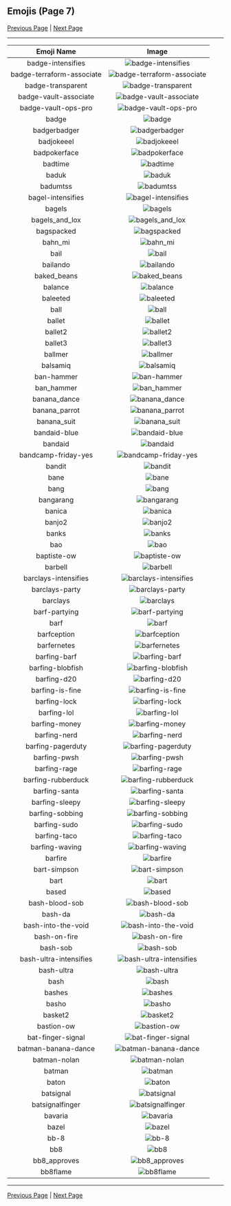 
## Emojis (Page 7)

[Previous Page](/docs/hashicorp/page-a-0006.md)
  | [Next Page](/docs/hashicorp/page-b-0008.md)

<hr />

|Emoji Name|Image|
| :-: | :-: |
|badge-intensifies| ![badge-intensifies](/emojis/hashicorp/badge-intensifies.gif)|
|badge-terraform-associate| ![badge-terraform-associate](/emojis/hashicorp/badge-terraform-associate.png)|
|badge-transparent| ![badge-transparent](/emojis/hashicorp/badge-transparent.png)|
|badge-vault-associate| ![badge-vault-associate](/emojis/hashicorp/badge-vault-associate.png)|
|badge-vault-ops-pro| ![badge-vault-ops-pro](/emojis/hashicorp/badge-vault-ops-pro.png)|
|badge| ![badge](/emojis/hashicorp/badge.png)|
|badgerbadger| ![badgerbadger](/emojis/hashicorp/badgerbadger.gif)|
|badjokeeel| ![badjokeeel](/emojis/hashicorp/badjokeeel.png)|
|badpokerface| ![badpokerface](/emojis/hashicorp/badpokerface.png)|
|badtime| ![badtime](/emojis/hashicorp/badtime.png)|
|baduk| ![baduk](/emojis/hashicorp/baduk.png)|
|badumtss| ![badumtss](/emojis/hashicorp/badumtss.png)|
|bagel-intensifies| ![bagel-intensifies](/emojis/hashicorp/bagel-intensifies.gif)|
|bagels| ![bagels](/emojis/hashicorp/bagels.jpg)|
|bagels_and_lox| ![bagels_and_lox](/emojis/hashicorp/bagels_and_lox.jpg)|
|bagspacked| ![bagspacked](/emojis/hashicorp/bagspacked.png)|
|bahn_mi| ![bahn_mi](/emojis/hashicorp/bahn_mi.png)|
|bail| ![bail](/emojis/hashicorp/bail.png)|
|bailando| ![bailando](/emojis/hashicorp/bailando.gif)|
|baked_beans| ![baked_beans](/emojis/hashicorp/baked_beans.png)|
|balance| ![balance](/emojis/hashicorp/balance.png)|
|baleeted| ![baleeted](/emojis/hashicorp/baleeted.png)|
|ball| ![ball](/emojis/hashicorp/ball.png)|
|ballet| ![ballet](/emojis/hashicorp/ballet.gif)|
|ballet2| ![ballet2](/emojis/hashicorp/ballet2.gif)|
|ballet3| ![ballet3](/emojis/hashicorp/ballet3.gif)|
|ballmer| ![ballmer](/emojis/hashicorp/ballmer.png)|
|balsamiq| ![balsamiq](/emojis/hashicorp/balsamiq.png)|
|ban-hammer| ![ban-hammer](/emojis/hashicorp/ban-hammer.png)|
|ban_hammer| ![ban_hammer](/emojis/hashicorp/ban_hammer.png)|
|banana_dance| ![banana_dance](/emojis/hashicorp/banana_dance.gif)|
|banana_parrot| ![banana_parrot](/emojis/hashicorp/banana_parrot.gif)|
|banana_suit| ![banana_suit](/emojis/hashicorp/banana_suit.png)|
|bandaid-blue| ![bandaid-blue](/emojis/hashicorp/bandaid-blue.png)|
|bandaid| ![bandaid](/emojis/hashicorp/bandaid.jpg)|
|bandcamp-friday-yes| ![bandcamp-friday-yes](/emojis/hashicorp/bandcamp-friday-yes.gif)|
|bandit| ![bandit](/emojis/hashicorp/bandit.gif)|
|bane| ![bane](/emojis/hashicorp/bane.png)|
|bang| ![bang](/emojis/hashicorp/bang.gif)|
|bangarang| ![bangarang](/emojis/hashicorp/bangarang.png)|
|banica| ![banica](/emojis/hashicorp/banica.jpg)|
|banjo2| ![banjo2](/emojis/hashicorp/banjo2.jpg)|
|banks| ![banks](/emojis/hashicorp/banks.png)|
|bao| ![bao](/emojis/hashicorp/bao.png)|
|baptiste-ow| ![baptiste-ow](/emojis/hashicorp/baptiste-ow.png)|
|barbell| ![barbell](/emojis/hashicorp/barbell.png)|
|barclays-intensifies| ![barclays-intensifies](/emojis/hashicorp/barclays-intensifies.gif)|
|barclays-party| ![barclays-party](/emojis/hashicorp/barclays-party.gif)|
|barclays| ![barclays](/emojis/hashicorp/barclays.png)|
|barf-partying| ![barf-partying](/emojis/hashicorp/barf-partying.png)|
|barf| ![barf](/emojis/hashicorp/barf.png)|
|barfception| ![barfception](/emojis/hashicorp/barfception.png)|
|barfernetes| ![barfernetes](/emojis/hashicorp/barfernetes.png)|
|barfing-barf| ![barfing-barf](/emojis/hashicorp/barfing-barf.png)|
|barfing-blobfish| ![barfing-blobfish](/emojis/hashicorp/barfing-blobfish.png)|
|barfing-d20| ![barfing-d20](/emojis/hashicorp/barfing-d20.png)|
|barfing-is-fine| ![barfing-is-fine](/emojis/hashicorp/barfing-is-fine.png)|
|barfing-lock| ![barfing-lock](/emojis/hashicorp/barfing-lock.png)|
|barfing-lol| ![barfing-lol](/emojis/hashicorp/barfing-lol.png)|
|barfing-money| ![barfing-money](/emojis/hashicorp/barfing-money.png)|
|barfing-nerd| ![barfing-nerd](/emojis/hashicorp/barfing-nerd.png)|
|barfing-pagerduty| ![barfing-pagerduty](/emojis/hashicorp/barfing-pagerduty.png)|
|barfing-pwsh| ![barfing-pwsh](/emojis/hashicorp/barfing-pwsh.png)|
|barfing-rage| ![barfing-rage](/emojis/hashicorp/barfing-rage.png)|
|barfing-rubberduck| ![barfing-rubberduck](/emojis/hashicorp/barfing-rubberduck.png)|
|barfing-santa| ![barfing-santa](/emojis/hashicorp/barfing-santa.png)|
|barfing-sleepy| ![barfing-sleepy](/emojis/hashicorp/barfing-sleepy.png)|
|barfing-sobbing| ![barfing-sobbing](/emojis/hashicorp/barfing-sobbing.png)|
|barfing-sudo| ![barfing-sudo](/emojis/hashicorp/barfing-sudo.png)|
|barfing-taco| ![barfing-taco](/emojis/hashicorp/barfing-taco.png)|
|barfing-waving| ![barfing-waving](/emojis/hashicorp/barfing-waving.png)|
|barfire| ![barfire](/emojis/hashicorp/barfire.png)|
|bart-simpson| ![bart-simpson](/emojis/hashicorp/bart-simpson.png)|
|bart| ![bart](/emojis/hashicorp/bart.gif)|
|based| ![based](/emojis/hashicorp/based.png)|
|bash-blood-sob| ![bash-blood-sob](/emojis/hashicorp/bash-blood-sob.png)|
|bash-da| ![bash-da](/emojis/hashicorp/bash-da.png)|
|bash-into-the-void| ![bash-into-the-void](/emojis/hashicorp/bash-into-the-void.gif)|
|bash-on-fire| ![bash-on-fire](/emojis/hashicorp/bash-on-fire.gif)|
|bash-sob| ![bash-sob](/emojis/hashicorp/bash-sob.png)|
|bash-ultra-intensifies| ![bash-ultra-intensifies](/emojis/hashicorp/bash-ultra-intensifies.gif)|
|bash-ultra| ![bash-ultra](/emojis/hashicorp/bash-ultra.png)|
|bash| ![bash](/emojis/hashicorp/bash.png)|
|bashes| ![bashes](/emojis/hashicorp/bashes.gif)|
|basho| ![basho](/emojis/hashicorp/basho.png)|
|basket2| ![basket2](/emojis/hashicorp/basket2.png)|
|bastion-ow| ![bastion-ow](/emojis/hashicorp/bastion-ow.png)|
|bat-finger-signal| ![bat-finger-signal](/emojis/hashicorp/bat-finger-signal.png)|
|batman-banana-dance| ![batman-banana-dance](/emojis/hashicorp/batman-banana-dance.gif)|
|batman-nolan| ![batman-nolan](/emojis/hashicorp/batman-nolan.png)|
|batman| ![batman](/emojis/hashicorp/batman.png)|
|baton| ![baton](/emojis/hashicorp/baton.png)|
|batsignal| ![batsignal](/emojis/hashicorp/batsignal.jpg)|
|batsignalfinger| ![batsignalfinger](/emojis/hashicorp/batsignalfinger.jpg)|
|bavaria| ![bavaria](/emojis/hashicorp/bavaria.jpg)|
|bazel| ![bazel](/emojis/hashicorp/bazel.png)|
|bb-8| ![bb-8](/emojis/hashicorp/bb-8.gif)|
|bb8| ![bb8](/emojis/hashicorp/bb8.png)|
|bb8_approves| ![bb8_approves](/emojis/hashicorp/bb8_approves.png)|
|bb8flame| ![bb8flame](/emojis/hashicorp/bb8flame.png)|

<hr/>

[Previous Page](/docs/hashicorp/page-a-0006.md)
  | [Next Page](/docs/hashicorp/page-b-0008.md)